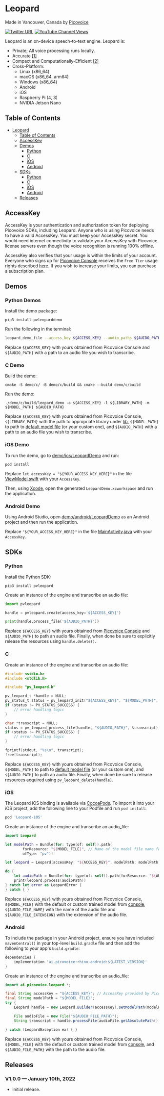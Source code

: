 # Leopard

Made in Vancouver, Canada by [Picovoice](https://picovoice.ai)

[![Twitter URL](https://img.shields.io/twitter/url?label=%40AiPicovoice&style=social&url=https%3A%2F%2Ftwitter.com%2FAiPicovoice)](https://twitter.com/AiPicovoice)
[![YouTube Channel Views](https://img.shields.io/youtube/channel/views/UCAdi9sTCXLosG1XeqDwLx7w?label=YouTube&style=social)](https://www.youtube.com/channel/UCAdi9sTCXLosG1XeqDwLx7w)

Leopard is an on-device speech-to-text engine. Leopard is:

- Private; All voice processing runs locally.
- Accurate [[1]](https://github.com/Picovoice/speech-to-text-benchmark#results)
- Compact and Computationally-Efficient [[2]](https://github.com/Picovoice/speech-to-text-benchmark#rtf)
- Cross-Platform:
    - Linux (x86_64)
    - macOS (x86_64, arm64)
    - Windows (x86_64)
    - Android
    - iOS
    - Raspberry Pi (4, 3)
    - NVIDIA Jetson Nano

## Table of Contents

- [Leopard](#leopard)
    - [Table of Contents](#table-of-contents)
    - [AccessKey](#accesskey)
    - [Demos](#demos)
        - [Python](#python-demos)
        - [C](#c-demo)
        - [iOS](#ios-demo)
        - [Android](#android-demo)
    - [SDKs](#sdks)
        - [Python](#python)
        - [C](#c)
        - [iOS](#ios)
        - [Android](#android)
    - [Releases](#releases)

## AccessKey

AccessKey is your authentication and authorization token for deploying Picovoice SDKs, including Leopard. Anyone who is
using Picovoice needs to have a valid AccessKey. You must keep your AccessKey secret. You would need internet
connectivity to validate your AccessKey with Picovoice license servers even though the voice recognition is running 100%
offline.

AccessKey also verifies that your usage is within the limits of your account. Everyone who signs up for
[Picovoice Console](https://console.picovoice.ai/) receives the `Free Tier` usage rights described
[here](https://picovoice.ai/pricing/). If you wish to increase your limits, you can purchase a subscription plan.

## Demos

### Python Demos

Install the demo package:

```console
pip3 install pvleoparddemo
```

Run the following in the terminal:

```bash
leopard_demo_file --access_key ${ACCESS_KEY} --audio_paths ${AUIDO_PATH}
```

Replace `${ACCESS_KEY}` with yours obtained from Picovoice Console and `${AUDIO_PATH}` with a path to an audio file you
wish to transcribe.

### C Demo

Build the demo:

```console
cmake -S demo/c/ -B demo/c/build && cmake --build demo/c/build
```

Run the demo:

```console
./demo/c/build/leopard_demo -a ${ACCESS_KEY} -l ${LIBRARY_PATH} -m ${MODEL_PATH} ${AUDIO_PATH}
```

Replace `${ACCESS_KEY}` with yours obtained from Picovoice Console, `${LIBRARY_PATH}` with the path to appropriate
library under [lib](/lib), `${MODEL_PATH}` to path to [default model file](/lib/common/leopard_params.pv)
(or your custom one), and `${AUDIO_PATH}` with a path to an audio file you wish to transcribe.

### iOS Demo

To run the demo, go to [demo/ios/LeopardDemo](/demo/ios/LeopardDemo) and run:

```console
pod install
```

Replace `let accessKey = "${YOUR_ACCESS_KEY_HERE}"` in the file [ViewModel.swift](/demo/ios/LeopardDemo/LeopardDemo/ViewModel.swift) with your `AccessKey`.

Then, using [Xcode](https://developer.apple.com/xcode/), open the generated `LeopardDemo.xcworkspace` and run the application.

### Android Demo

Using Android Studio, open [demo/android/LeopardDemo](/demo/android/LeopardDemo) as an Android project and then run the application. 

Replace ``"${YOUR_ACCESS_KEY_HERE}"`` in the file [MainActivity.java](/demo/android/leopard-demo-app/src/main/java/ai/picovoice/leoparddemo/MainActivity.java) with your `AccessKey`.

## SDKs

### Python

Install the Python SDK:

```console
pip3 install pvleopard
```

Create an instance of the engine and transcribe an audio file:

```python
import pvleopard

handle = pvleopard.create(access_key='${ACCESS_KEY}')

print(handle.process_file('${AUDIO_PATH}'))
```

Replace `${ACCESS_KEY}` with yours obtained from [Picovoice Console]((https://console.picovoice.ai/)) and
`${AUDIO_PATH}` to path an audio file. Finally, when done be sure to explicitly release the resources using
`handle.delete()`.

### C

Create an instance of the engine and transcribe an audio file:

```c
#include <stdio.h>
#include <stdlib.h>

#include "pv_leopard.h"

pv_leopard_t *handle = NULL;
pv_status_t status = pv_leopard_init("${ACCESS_KEY}", "${MODEL_PATH}", &handle);
if (status != PV_STATUS_SUCCESS) {
    // error handling logic
}

char *transcript = NULL;
status = pv_leopard_process_file(handle, "${AUDIO_PATH}", &transcript);
if (status != PV_STATUS_SUCCESS) {
    // error handling logic
}

fprintf(stdout, "%s\n", transcript);
free(transcript);
```

Replace `${ACCESS_KEY}` with yours obtained from Picovoice Console, `${MODEL_PATH}` to path to
[default model file](/lib/common/leopard_params.pv) (or your custom one), and `${AUDIO_PATH}` to path an audio file.
Finally, when done be sure to release resources acquired using `pv_leopard_delete(handle)`.

### iOS

The Leopard iOS binding is available via [CocoaPods](https://cocoapods.org/pods/Leopard-iOS). To import it into your iOS project, add the following line to your Podfile and run `pod install`: 

```ruby
pod 'Leopard-iOS'
```

Create an instance of the engine and transcribe an audio_file:

```swift
import Leopard

let modelPath = Bundle(for: type(of: self)).path(
        forResource: "${MODEL_FILE}", // Name of the model file name for Leopard
        ofType: "pv")!

let leopard = Leopard(accessKey: "${ACCESS_KEY}", modelPath: modelPath)

do {
    let audioPath = Bundle(for: type(of: self)).path(forResource: "${AUDIO_FILE_NAME}", ofType: "${AUDIO_FILE_EXTENSION}")
    print(leopard.process(audioPath))
} catch let error as LeopardError { 
} catch { }
```

Replace `${ACCESS_KEY}` with yours obtained from Picovoice Console, `${MODEL_FILE}` with the default or custom trained model from [console](https://console.picovoice.ai/cat), `${AUDIO_FILE_NAME}` with the name of the audio file and `${AUDIO_FILE_EXTENSION}` with the extension of the audio file.

### Android

To include the package in your Android project, ensure you have included `mavenCentral()` in your top-level `build.gradle` file and then add the following to your app's `build.gradle`:

```groovy
dependencies {    
    implementation 'ai.picovoice:rhino-android:${LATEST_VERSION}'
}
```

Create an instance of the engine and transcribe an audio_file:

```java
import ai.picovoice.leopard.*;

final String accessKey = "${ACCESS_KEY}"; // AccessKey provided by Picovoice Console (https://picovoice.ai/console/)
final String modelPath = "${MODEL_FILE}";
try {
    Leopard handle = new Leopard.Builder(accessKey).setModelPath(modelPath).build(appContext);

    File audioFile = new File("${AUDIO_FILE_PATH}");
    String transcript = handle.processFile(audioFile.getAbsolutePath());

} catch (LeopardException ex) { }
```

Replace `${ACCESS_KEY}` with yours obtained from Picovoice Console, `${MODEL_FILE}` with the default or custom trained model from [console](https://console.picovoice.ai/cat), and `${AUDIO_FILE_PATH}` with the path to the audio file.

## Releases

### V1.0.0 — January 10th, 2022

* Initial release.
